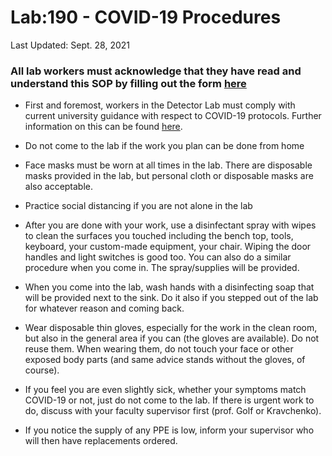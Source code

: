 # Lab:190 - COVID-19 Procedures

Last Updated: Sept. 28, 2021

### **All lab workers must acknowledge that they have read and understand this SOP by filling out the form [here](https://docs.google.com/forms/d/e/1FAIpQLSeE4SkGVjgMc4MU5w8YfJallbkk7M9qL2hIbUzYeaktcB2k8Q/viewform?usp=sf_link)**

  - First and foremost, workers in the Detector Lab must comply with current university guidance with respect to COVID-19 protocols. Further information on this can be found [here](https://covid19.unl.edu/fall-2021-campus).

  - Do not come to the lab if the work you plan can be done from home
 
  - Face masks must be worn at all times in the lab. There are disposable masks provided in the lab, but personal cloth or disposable masks are also acceptable.

  - Practice social distancing if you are not alone in the lab

  - After you are done with your work, use a disinfectant spray with wipes to clean the surfaces you touched including the bench top, tools, keyboard, your custom-made equipment, your chair. Wiping the door handles and light switches is good too. You can also do a similar procedure when you come in. The spray/supplies will be provided.

  - When you come into the lab, wash hands with a disinfecting soap that will be provided next to the sink. Do it also if you stepped out of the lab for whatever reason and coming back.

  - Wear disposable thin gloves, especially for the work in the clean room, but also in the general area if you can (the gloves are available). Do not reuse them. When wearing them, do not touch your face or other exposed body parts (and same advice stands without the gloves, of course).

  - If you feel you are even slightly sick, whether your symptoms match COVID-19 or not, just do not come to the lab. If there is urgent work to do, discuss with your faculty supervisor first (prof. Golf or Kravchenko).

  - If you notice the supply of any PPE is low, inform your supervisor who will then have replacements ordered.
